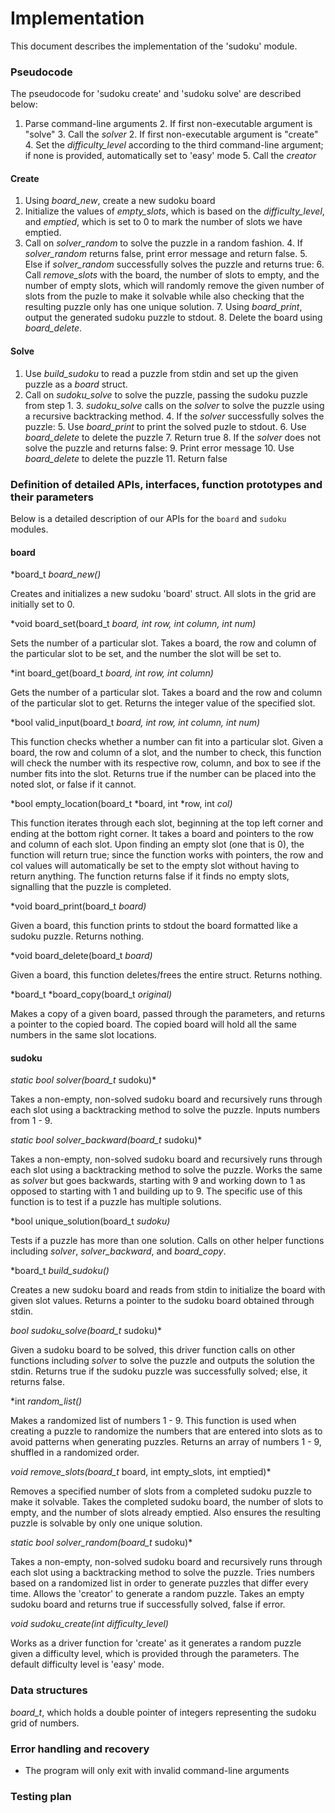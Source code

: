 # Implementation

This document describes the implementation of the 'sudoku' module.

### Pseudocode

The pseudocode for 'sudoku create' and 'sudoku solve' are described below:

1. Parse command-line arguments
    2. If first non-executable argument is "solve"
        3. Call the *solver*
    2. If first non-executable argument is "create"
        4. Set the *difficulty_level* according to the third command-line argument; if none is provided, automatically set to 'easy' mode
        5. Call the *creator*

#### Create

1. Using *board_new*, create a new sudoku board
2. Initialize the values of *empty_slots*, which is based on the *difficulty_level*, and *emptied*, which is set to 0 to mark the number of slots we have emptied.
3. Call on *solver_random* to solve the puzzle in a random fashion.
    4. If *solver_random* returns false, print error message and return false.
    5. Else if *solver_random* successfully solves the puzzle and returns true:
        6. Call *remove_slots* with the board, the number of slots to empty, and the number of empty slots, which will randomly remove the given number of slots from the puzle to make it solvable while also checking that the resulting puzzle only has one unique solution.
        7. Using *board_print*, output the generated sudoku puzzle to stdout.
        8. Delete the board using *board_delete*.

#### Solve

1. Use *build_sudoku* to read a puzzle from stdin and set up the given puzzle as a *board* struct.
2. Call on *sudoku_solve* to solve the puzzle, passing the sudoku puzzle from step 1.
    3. *sudoku_solve* calls on the *solver* to solve the puzzle using a recursive backtracking method.
    4. If the *solver* successfully solves the puzzle:
        5. Use *board_print* to print the solved puzle to stdout.
        6. Use *board_delete* to delete the puzzle
        7. Return true
    8. If the *solver* does not solve the puzzle and returns false:
        9. Print error message
        10. Use *board_delete* to delete the puzzle
        11. Return false

### Definition of detailed APIs, interfaces, function prototypes and their parameters

Below is a detailed description of our APIs for the `board` and `sudoku` modules.

#### board

*board_t *board_new()*

Creates and initializes a new sudoku 'board' struct. All slots in the grid are initially set to 0.

*void board_set(board_t *board, int row, int column, int num)*

Sets the number of a particular slot. Takes a board, the row and column of the particular slot to be set, and the number the slot will be set to.

*int board_get(board_t *board, int row, int column)*

Gets the number of a particular slot. Takes a board and the row and column of the particular slot to get. Returns the integer value of the specified slot.

*bool valid_input(board_t *board, int row, int column, int num)*

This function checks whether a number can fit into a particular slot. Given a board, the row and column of a slot, and the number to check, this function will check the number with its respective row, column, and box to see if the number fits into the slot. Returns true if the number can be placed into the noted slot, or false if it cannot.

*bool empty_location(board_t *board, int *row, int *col)*

This function iterates through each slot, beginning at the top left corner and ending at the bottom right corner. It takes a board and pointers to the row and column of each slot. Upon finding an empty slot (one that is 0), the function will return true; since the function works with pointers, the row and col values will automatically be set to the empty slot without having to return anything. The function returns false if it finds no empty slots, signalling that the puzzle is completed.

*void board_print(board_t *board)*

Given a board, this function prints to stdout the board formatted like a sudoku puzzle. Returns nothing.

*void board_delete(board_t *board)*

Given a board, this function deletes/frees the entire struct. Returns nothing.

*board_t *board_copy(board_t *original)*

Makes a copy of a given board, passed through the parameters, and returns a pointer to the copied board. The copied board will hold all the same numbers in the same slot locations.

#### sudoku

*static bool solver(board_t* sudoku)*

Takes a non-empty, non-solved sudoku board and recursively runs through each slot using a backtracking method to solve the puzzle. Inputs numbers from 1 - 9.

*static bool solver_backward(board_t* sudoku)*

Takes a non-empty, non-solved sudoku board and recursively runs through each slot using a backtracking method to solve the puzzle. Works the same as *solver* but goes backwards, starting with 9 and working down to 1 as opposed to starting with 1 and building up to 9. The specific use of this function is to test if a puzzle has multiple solutions.

*bool unique_solution(board_t *sudoku)*

Tests if a puzzle has more than one solution. Calls on other helper functions including *solver*, *solver_backward*, and *board_copy*.

*board_t *build_sudoku()*

Creates a new sudoku board and reads from stdin to initialize the board with given slot values. Returns a pointer to the sudoku board obtained through stdin.

*bool sudoku_solve(board_t* sudoku)*

Given a sudoku board to be solved, this driver function calls on other functions including *solver* to solve the puzzle and outputs the solution the stdin. Returns true if the sudoku puzzle was successfully solved; else, it returns false.

*int *random_list()*

Makes a randomized list of numbers 1 - 9. This function is used when creating a puzzle to randomize the numbers that are entered into slots as to avoid patterns when generating puzzles. Returns an array of numbers 1 - 9, shuffled in a randomized order.

*void remove_slots(board_t* board, int empty_slots, int emptied)*

Removes a specified number of slots from a completed sudoku puzzle to make it solvable. Takes the completed sudoku board, the number of slots to empty, and the number of slots already emptied. Also ensures the resulting puzzle is solvable by only one unique solution.

*static bool solver_random(board_t* sudoku)*

Takes a non-empty, non-solved sudoku board and recursively runs through each slot using a backtracking method to solve the puzzle. Tries numbers based on a randomized list in order to generate puzzles that differ every time. Allows the 'creator' to generate a random puzzle. Takes an empty sudoku board and returns true if successfully solved, false if error.

*void sudoku_create(int difficulty_level)*

Works as a driver function for 'create' as it generates a random puzzle given a difficulty level, which is provided through the parameters. The default difficulty level is 'easy' mode.

### Data structures

*board_t*, which holds a double pointer of integers representing the sudoku grid of numbers.

### Error handling and recovery

* The program will only exit with invalid command-line arguments

### Testing plan

